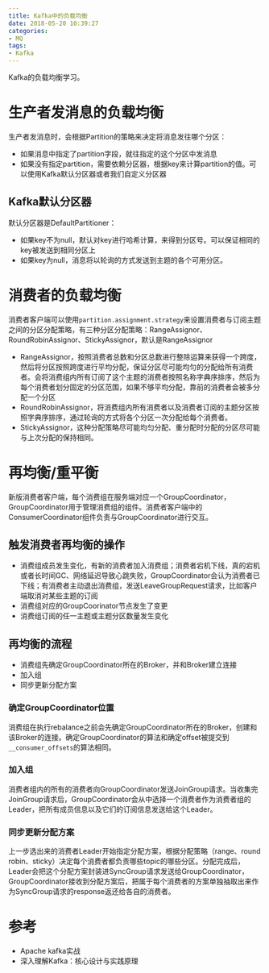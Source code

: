 ```yaml
---
title: Kafka中的负载均衡
date: 2018-05-20 10:39:27
categories: 
- MQ
tags:
- Kafka
---
```


Kafka的负载均衡学习。

<!--more-->

# 生产者发消息的负载均衡

生产者发消息时，会根据Partition的策略来决定将消息发往哪个分区：

- 如果消息中指定了partition字段，就往指定的这个分区中发消息
- 如果没有指定partition，需要依赖分区器，根据key来计算partition的值。可以使用Kafka默认分区器或者我们自定义分区器

## Kafka默认分区器

默认分区器是DefaultPartitioner：

- 如果key不为null，默认对key进行哈希计算，来得到分区号。可以保证相同的key被发送到相同分区上
- 如果key为null，消息将以轮询的方式发送到主题的各个可用分区。

# 消费者的负载均衡

消费者客户端可以使用`partition.assignment.strategy`来设置消费者与订阅主题之间的分区分配策略，有三种分区分配策略：RangeAssignor、RoundRobinAssignor、StickyAssignor，默认是RangeAssignor

- RangeAssignor，按照消费者总数和分区总数进行整除运算来获得一个跨度，然后将分区按照跨度进行平均分配，保证分区尽可能均匀的分配给所有消费者。会将消费组内所有订阅了这个主题的消费者按照名称字典序排序，然后为每个消费者划分固定的分区范围，如果不够平均分配，靠前的消费者会被多分配一个分区
- RoundRobinAssignor，将消费组内所有消费者以及消费者订阅的主题分区按照字典序排序，通过轮询的方式将各个分区一次分配给每个消费者。
- StickyAssignor，这种分配策略尽可能均匀分配、重分配时分配的分区尽可能与上次分配的保持相同。

# 再均衡/重平衡

 新版消费者客户端，每个消费组在服务端对应一个GroupCoordinator，GroupCoordinator用于管理消费组的组件。消费者客户端中的ConsumerCoordinator组件负责与GroupCoordinator进行交互。

## 触发消费者再均衡的操作

- 消费组成员发生变化，有新的消费者加入消费组；消费者宕机下线，真的宕机或者长时间GC、网络延迟导致心跳失败，GroupCoordinator会认为消费者已下线；有消费者主动退出消费组，发送LeaveGroupRequest请求，比如客户端取消对某些主题的订阅
- 消费组对应的GroupCoorinator节点发生了变更
- 消费组订阅的任一主题或主题分区数量发生变化

## 再均衡的流程

- 消费组先确定GroupCoordinator所在的Broker，并和Broker建立连接
- 加入组
- 同步更新分配方案

### 确定GroupCoordinator位置

消费组在执行rebalance之前会先确定GroupCoordinator所在的Broker，创建和该Broker的连接。确定GroupCoordinator的算法和确定offset被提交到`__consumer_offsets`的算法相同。

### 加入组

消费者组内的所有的消费者向GroupCoordinator发送JoinGroup请求。当收集完JoinGroup请求后，GroupCoordinator会从中选择一个消费者作为消费者组的Leader，把所有成员信息以及它们的订阅信息发送给这个Leader。

### 同步更新分配方案

上一步选出来的消费者Leader开始指定分配方案，根据分配策略（range、round robin、sticky）决定每个消费者都负责哪些topic的哪些分区。分配完成后，Leader会把这个分配方案封装进SyncGroup请求发送给GroupCoordinator，GroupCoordinator接收到分配方案后，把属于每个消费者的方案单独抽取出来作为SyncGroup请求的response返还给各自的消费者。

# 参考

- Apache kafka实战
- 深入理解Kafka：核心设计与实践原理
